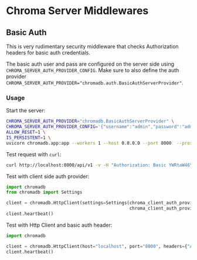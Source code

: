 # Chroma Server Middlewares

## Basic Auth

This is very rudimentary security middleware that checks Authorization headers for basic auth credentials.

The basic auth user and pass are configured on the server side using `CHROMA_SERVER_AUTH_PROVIDER_CONFIG`. Make sure to
also define the auth provider `CHROMA_SERVER_AUTH_PROVIDER="chromadb.auth.BasicAuthServerProvider"`.

### Usage

Start the server:

```bash
CHROMA_SERVER_AUTH_PROVIDER="chromadb.BasicAuthServerProvider" \
CHROMA_SERVER_AUTH_PROVIDER_CONFIG='{"username":"admin","password":"admin"}' \
ALLOW_RESET=1 \
IS_PERSISTENT=1 \
uvicorn chromadb.app:app --workers 1 --host 0.0.0.0 --port 8000  --proxy-headers --log-config log_config.yml --reload
```

Test request with `curl`:

```bash
curl http://localhost:8000/api/v1 -v -H "Authorization: Basic YWRtaW46YWRtaW4="
```

Test with client side auth provider:

```python
import chromadb
from chromadb import Settings

client = chromadb.HttpClient(settings=Settings(chroma_client_auth_provider="chromadb.auth.BasicAuthClientProvider",
                                               chroma_client_auth_provider_config={"username": "admin", "password": "admin"}))
client.heartbeat()
```

Test with Http Client and basic auth header:

```python
import chromadb

client = chromadb.HttpClient(host="localhost", port="8000", headers={"Authorization": "Basic YWRtaW46YWRtaW4="})
client.heartbeat()
```
